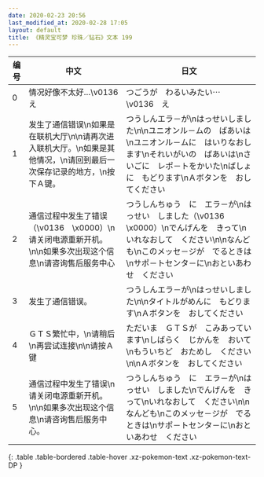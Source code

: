 ```yaml
---
date: 2020-02-23 20:56
last_modified_at: 2020-02-28 17:05
layout: default
title: 《精灵宝可梦 珍珠／钻石》文本 199
---
```

| 编号 | 中文 | 日文 |
| ---- | ---- | ---- |
| 0 | 情况好像不太好…\v0136　え | つごうが　わるいみたい⋯　\v0136　え |
| 1 | 发生了通信错误\n如果是在联机大厅\n\n请再次进入联机大厅。\n如果是其他情况，\n请回到最后一次保存记录的地方，\n按下Ａ键。 | つうしんエラ－が\nはっせいしました\n\nユニオンル－ムの　ばあいは\nユニオンル－ムに　はいりなおします\nそれいがいの　ばあいは\nさいごに　レポ－トをかいた\nばしょに　もどります\nＡボタンを　おしてください |
| 2 | 通信过程中发生了错误（\v0136　\x0000）\n请关闭电源重新开机。\n\n如果多次出现这个信息\n请咨询售后服务中心 | つうしんちゅう　に　エラ－が\nはっせい　しました（\v0136　\x0000）\nでんげんを　きって\nいれなおして　ください\n\nなんども\nこのメッセ－ジが　でるときは\nサポ－トセンタ－に\nおといあわせ　ください |
| 3 | 发生了通信错误。 | つうしんエラ－が\nはっせいしました\n\nタイトルがめんに　もどります\nＡボタンを　おしてください |
| 4 | ＧＴＳ繁忙中，\n请稍后\n再尝试连接\n\n请按Ａ键 | ただいま　ＧＴＳが　こみあっています\nしばらく　じかんを　おいて\nもういちど　おためし　ください\n\nＡボタンを　おしてください |
| 5 | 通信过程中发生了错误\n请关闭电源重新开机。\n\n如果多次出现这个信息\n请咨询售后服务中心。 | つうしんちゅう　に　エラ－が\nはっせい　しました\nでんげんを　きって\nいれなおして　ください\n\nなんども\nこのメッセ－ジが　でるときは\nサポ－トセンタ－に\nおといあわせ　ください |
{: .table .table-bordered .table-hover .xz-pokemon-text .xz-pokemon-text-DP }